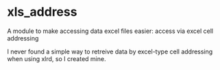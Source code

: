 # xls_address
A module to make accessing data excel files easier: access via excel cell addressing

I never found a simple way to retreive data by excel-type cell addressing when using xlrd, so I created mine.

